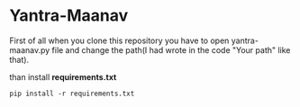 # Yantra-Maanav

First of all when you clone this repository you have to open yantra-maanav.py file and change the path(I had wrote in the code "Your path" like that).

than install **requirements.txt**

`pip install -r requirements.txt`
